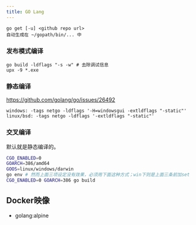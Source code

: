 ```yaml
---
title: GO Lang
---
```


```
go get [-u] <github repo url>
自动生成在 ~/gopath/bin/... 中
```

### 发布模式编译

```
go build -ldflags "-s -w" # 去除调试信息
upx -9 *.exe
```

### 静态编译

https://github.com/golang/go/issues/26492

```
windows: -tags netgo -ldflags '-H=windowsgui -extldflags "-static"'
linux/bsd: -tags netgo -ldflags '-extldflags "-static"'
```

### 交叉编译

默认就是静态编译的。

```bash
CGO_ENABLED=0
GOARCH=386/amd64
GOOS=linux/windows/darwin
go env # 然而上面三项设定没有效果，必须用下面这种方式；win下则是上面三条前加set
CGO_ENABLED=0 GOARCH=386 go build
```

## Docker映像

* golang:alpine

